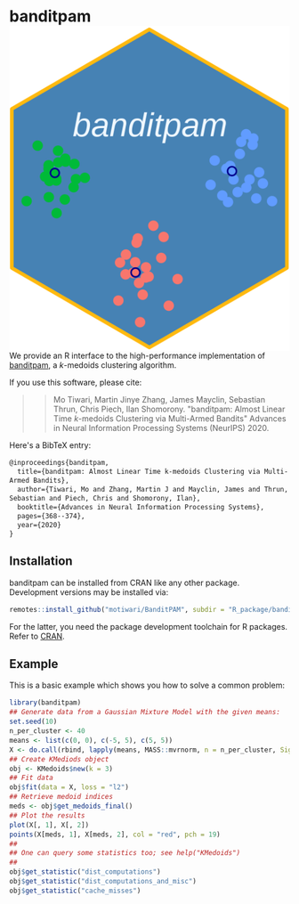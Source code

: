 # banditpam <img src="man/figures/logo.png" align="right" />

We provide an R interface to the high-performance implementation of
[banditpam](https://proceedings.neurips.cc/paper/2020/file/73b817090081cef1bca77232f4532c5d-Paper.pdf),
a $k$-medoids clustering algorithm.

If you use this software, please cite:

>>Mo Tiwari, Martin Jinye Zhang, James Mayclin, Sebastian Thrun, Chris Piech, Ilan Shomorony. "banditpam: Almost Linear Time *k*-medoids Clustering via Multi-Armed Bandits" Advances in Neural Information Processing Systems (NeurIPS) 2020.

Here's a BibTeX entry:
```
@inproceedings{banditpam,
  title={banditpam: Almost Linear Time k-medoids Clustering via Multi-Armed Bandits},
  author={Tiwari, Mo and Zhang, Martin J and Mayclin, James and Thrun, Sebastian and Piech, Chris and Shomorony, Ilan},
  booktitle={Advances in Neural Information Processing Systems},
  pages={368--374},
  year={2020}
}
```

## Installation

banditpam can be installed from CRAN like any other
package. Development versions may be installed via:

``` r
remotes::install_github("motiwari/BanditPAM", subdir = "R_package/banditpam")
```

For the latter, you need the package development toolchain for R
packages. Refer to [CRAN](https://cran.r-project.org).


## Example

This is a basic example which shows you how to solve a common problem:

``` r
library(banditpam)
## Generate data from a Gaussian Mixture Model with the given means:
set.seed(10)
n_per_cluster <- 40
means <- list(c(0, 0), c(-5, 5), c(5, 5))
X <- do.call(rbind, lapply(means, MASS::mvrnorm, n = n_per_cluster, Sigma = diag(2)))
## Create KMediods object
obj <- KMedoids$new(k = 3)
## Fit data
obj$fit(data = X, loss = "l2")
## Retrieve medoid indices
meds <- obj$get_medoids_final()
## Plot the results
plot(X[, 1], X[, 2])
points(X[meds, 1], X[meds, 2], col = "red", pch = 19)
##
## One can query some statistics too; see help("KMedoids")
##
obj$get_statistic("dist_computations")
obj$get_statistic("dist_computations_and_misc")
obj$get_statistic("cache_misses")

```

